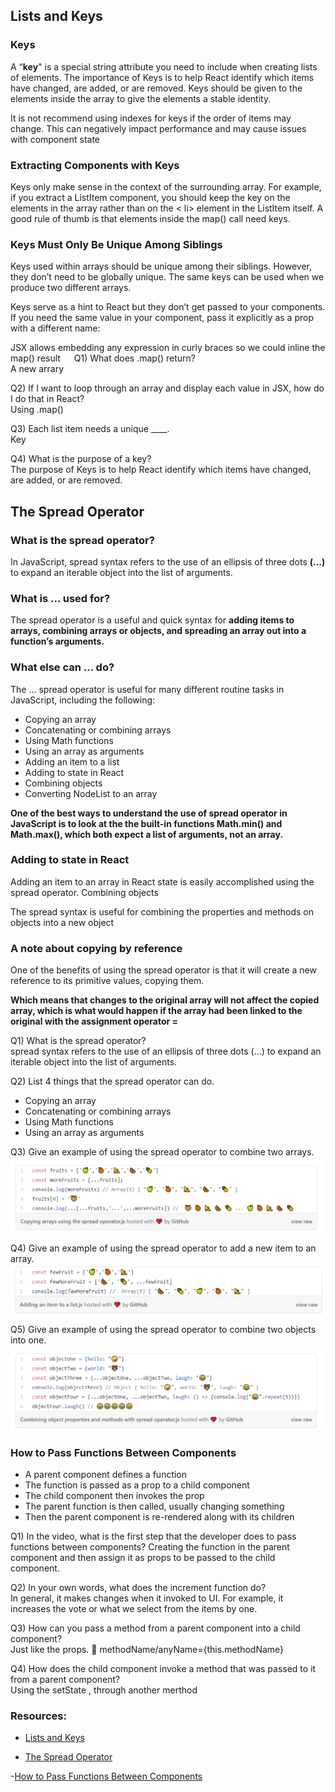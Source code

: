 ## Lists and Keys

### Keys 

A “**key**" is a special string attribute you need to include when creating lists of elements. 
The importance of Keys is to help React identify which items have changed, are added, or are removed. Keys should be given to the elements inside the array to give the elements a stable identity.

It is not recommend using indexes for keys if the order of items may change. This can negatively impact performance and may cause issues with component state

### Extracting Components with Keys

Keys only make sense in the context of the surrounding array.
For example, if you extract a ListItem component, you should keep the key on the <ListItem /> elements in the array rather than on the < li> element in the ListItem itself.
A good rule of thumb is that elements inside the map() call need keys.

### Keys Must Only Be Unique Among Siblings

Keys used within arrays should be unique among their siblings. However, they don’t need to be globally unique. The same keys can be used when we produce two different arrays.

Keys serve as a hint to React but they don’t get passed to your components. If you need the same value in your component, pass it explicitly as a prop with a different name:


JSX allows embedding any expression in curly braces so we could inline the map() result
 
Q1) What does .map() return? <br>
A new arrary

Q2) If I want to loop through an array and display each value in JSX, how do I do that in React?<br>
Using .map()

Q3) Each list item needs a unique ____.<br>
Key

Q4) What is the purpose of a key?<br>
The purpose of Keys is to help React identify which items have changed, are added, or are removed.

## The Spread Operator

### What is the spread operator?

In JavaScript, spread syntax refers to the use of an ellipsis of three dots **(…)** to expand an iterable object into the list of arguments.

### What is ... used for?
The spread operator is a useful and quick syntax for **adding items to arrays, combining arrays or objects, and spreading an array out into a function’s arguments.**

### What else can … do?

The … spread operator is useful for many different routine tasks in JavaScript, including the following:

 -	Copying an array
 -	Concatenating or combining arrays
 -	Using Math functions
 -	Using an array as arguments
 -	Adding an item to a list
 -	Adding to state in React
 -	Combining objects
 -	Converting NodeList to an array


**One of the best ways to understand the use of spread operator in JavaScript is to look at the the built-in functions Math.min() and Math.max(), which both expect a list of arguments, not an array.**

### Adding to state in React

Adding an item to an array in React state is easily accomplished using the spread operator.
Combining objects

The spread syntax is useful for combining the properties and methods on objects into a new object

### A note about copying by reference

One of the benefits of using the spread operator is that it will create a new reference to its primitive values, copying them.

**Which means that changes to the original array will not affect the copied array, which is what would happen if the array had been linked to the original with the assignment operator =**

Q1) What is the spread operator? <br>
spread syntax refers to the use of an ellipsis of three dots (…) to expand an iterable object into the list of arguments.

Q2) List 4 things that the spread operator can do. <br>
-	Copying an array
-	Concatenating or combining arrays
-	Using Math functions
-	Using an array as arguments

Q3) Give an example of using the spread operator to combine two arrays.<br>
![combining-arrays](../img-301/class03/combining-arrays.jpg) 

Q4) Give an example of using the spread operator to add a new item to an array.<br>
![adding-item-to-array](../img-301/class03/adding-item-to-array.jpg) 

Q5) Give an example of using the spread operator to combine two objects into one.<br>
![combining-objects](../img-301/class03/combining-objects.jpg) 


### How to Pass Functions Between Components

-	A parent component defines a function
-	The function is passed as a prop to a child component
-	The child component then invokes the prop
-	The parent function is then called, usually changing something
-	Then the parent component is re-rendered along with its children


Q1) In the video, what is the first step that the developer does to pass functions between components?
Creating the function in the parent component and then assign it as props to be passed to the child component. 

Q2) In your own words, what does the increment function do?<br>
In general, it makes changes when it invoked to UI. For example, it increases the vote or what we select from the items by one. 

Q3) How can you pass a method from a parent component into a child component?<br>
Just like the props.  methodName/anyName={this.methodName}

Q4) How does the child component invoke a method that was passed to it from a parent component?<br>
Using the setState , through another merthod



### Resources: 
 - [Lists and Keys](https://reactjs.org/docs/lists-and-keys.html)

 - [The Spread Operator](https://medium.com/coding-at-dawn/how-to-use-the-spread-operator-in-javascript-b9e4a8b06fab)

 -[How to Pass Functions Between Components](https://www.youtube.com/watch?v=c05OL7XbwXU)


